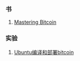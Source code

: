 ### 书

1. [Mastering Bitcoin](https://github.com/bitcoinbook/bitcoinbook/blob/develop/book.asciidoc)

### 实验
1. [Ubuntu编译和部署bitcoin](experiment/1_how_to_compile_bitcoin.md)

